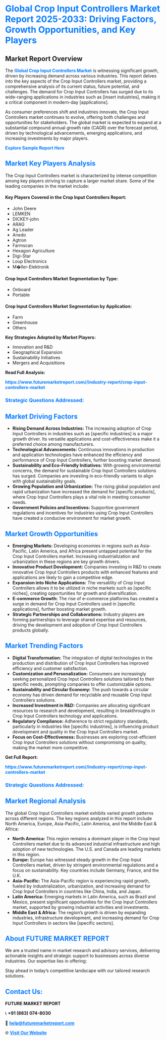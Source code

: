 <h1 style="color: #007BFF;">Global Crop Input Controllers Market Report 2025-2033: Driving Factors, Growth Opportunities, and Key Players</h1>

<section id="overview">
<h2>Market Report Overview</h2>
<p>The <a href="https://www.futuremarketreport.com//industry-report/crop-input-controllers-market" style="color: #007BFF; text-decoration: none;"><strong>Global Crop Input Controllers Market</strong></a> is witnessing significant growth, driven by increasing demand across various industries. This report delves into the key aspects of the Crop Input Controllers market, providing a comprehensive analysis of its current status, future potential, and challenges. The demand for Crop Input Controllers has surged due to its wide-ranging applications in industries such as [insert industries], making it a critical component in modern-day [applications].</p>
<p>As consumer preferences shift and industries innovate, the Crop Input Controllers market continues to evolve, offering both challenges and opportunities for stakeholders. The global market is expected to expand at a substantial compound annual growth rate (CAGR) over the forecast period, driven by technological advancements, emerging applications, and increasing investments by major players.</p>
</section>

<section id="overview">
<p><a href="https://www.futuremarketreport.com//request-sample/reportId=89694" style="color: #007BFF; text-decoration: none;"><strong>Explore Sample Report Here</strong></a></p>
</section>

<section id="key-players">
<h2 style="color: #007BFF;">Market Key Players Analysis</h2>
<p>The Crop Input Controllers market is characterized by intense competition among key players striving to capture a larger market share. Some of the leading companies in the market include:</p>
<h4>Key Players Covered in the Crop Input Controllers Report:</h4>
<ul><li>John Deere</li><li>LEMKEN</li><li>DICKEY-john</li><li>ARAG</li><li>Ag Leader</li><li>Anedo</li><li>Agtron</li><li>Farmscan</li><li>Hexagon Agriculture</li><li>Digi-Star</li><li>Loup Electronics</li><li>M�ller-Elektronik</li></ul>
<h4>Crop Input Controllers Market Segmentation by Type:</h4>
<ul><li>Onboard</li><li>Portable</li></ul>

<h4>Crop Input Controllers Market Segmentation by Application:</h4>
<ul><li>Farm</li><li>Greenhouse</li><li>Others</li></ul>
<p><strong>Key Strategies Adopted by Market Players:</strong></p>
<ul>
<li>Innovation and R&D</li>
<li>Geographical Expansion</li>
<li>Sustainability Initiatives</li>
<li>Mergers and Acquisitions</li>
</ul>
</section>

<section>
<p><strong>Read Full Analysis: </strong></p><a href="https://www.futuremarketreport.com//industry-report/crop-input-controllers-market" style="color: #007BFF; text-decoration: none;"><strong>https://www.futuremarketreport.com//industry-report/crop-input-controllers-market</strong></a>
<h3 style="color: #007BFF;">Strategic Questions Addressed:</h3>
</section>

<section id="driving-factors">
<h2 style="color: #007BFF;">Market Driving Factors</h2>
<ul>
<li><strong>Rising Demand Across Industries:</strong> The increasing adoption of Crop Input Controllers in industries such as [specific industries] is a major growth driver. Its versatile applications and cost-effectiveness make it a preferred choice among manufacturers.</li>
<li><strong>Technological Advancements:</strong> Continuous innovations in production and application technologies have enhanced the efficiency and performance of Crop Input Controllers, further boosting market demand.</li>
<li><strong>Sustainability and Eco-Friendly Initiatives:</strong> With growing environmental concerns, the demand for sustainable Crop Input Controllers solutions has surged. Companies are investing in eco-friendly variants to align with global sustainability goals.</li>
<li><strong>Growing Population and Urbanization:</strong> The rising global population and rapid urbanization have increased the demand for [specific products], where Crop Input Controllers plays a vital role in meeting consumer needs.</li>
<li><strong>Government Policies and Incentives:</strong> Supportive government regulations and incentives for industries using Crop Input Controllers have created a conducive environment for market growth.</li>
</ul>
</section>

<section id="growth-opportunities">
<h2 style="color: #007BFF;">Market Growth Opportunities</h2>
<ul>
<li><strong>Emerging Markets:</strong> Developing economies in regions such as Asia-Pacific, Latin America, and Africa present untapped potential for the Crop Input Controllers market. Increasing industrialization and urbanization in these regions are key growth drivers.</li>
<li><strong>Innovative Product Development:</strong> Companies investing in R&D to create innovative Crop Input Controllers products with enhanced features and applications are likely to gain a competitive edge.</li>
<li><strong>Expansion into Niche Applications:</strong> The versatility of Crop Input Controllers allows it to be utilized in niche markets such as [specific niches], creating opportunities for growth and diversification.</li>
<li><strong>E-commerce Growth:</strong> The rise of e-commerce platforms has created a surge in demand for Crop Input Controllers used in [specific applications], further boosting market growth.</li>
<li><strong>Strategic Partnerships and Collaborations:</strong> Industry players are forming partnerships to leverage shared expertise and resources, driving the development and adoption of Crop Input Controllers products globally.</li>
</ul>
</section>

<section id="trending-factors">
<h2 style="color: #007BFF;">Market Trending Factors</h2>
<ul>
<li><strong>Digital Transformation:</strong> The integration of digital technologies in the production and distribution of Crop Input Controllers has improved efficiency and customer satisfaction.</li>
<li><strong>Customization and Personalization:</strong> Consumers are increasingly seeking personalized Crop Input Controllers solutions tailored to their specific needs, prompting companies to offer customizable options.</li>
<li><strong>Sustainability and Circular Economy:</strong> The push towards a circular economy has driven demand for recyclable and reusable Crop Input Controllers solutions.</li>
<li><strong>Increased Investment in R&D:</strong> Companies are allocating significant resources to research and development, resulting in breakthroughs in Crop Input Controllers technology and applications.</li>
<li><strong>Regulatory Compliance:</strong> Adherence to strict regulatory standards, particularly in industries like [specific industries], is influencing product development and quality in the Crop Input Controllers market.</li>
<li><strong>Focus on Cost-Effectiveness:</strong> Businesses are exploring cost-efficient Crop Input Controllers solutions without compromising on quality, making the market more competitive.</li>
</ul>
</section>

<section>
<p><strong>Get Full Report: </strong></p><a href="https://www.futuremarketreport.com//industry-report/crop-input-controllers-market" style="color: #007BFF; text-decoration: none;"><strong>https://www.futuremarketreport.com//industry-report/crop-input-controllers-market</strong></a>
<h3 style="color: #007BFF;">Strategic Questions Addressed:</h3>
</section>


<section id="regional-analysis">
<h2 style="color: #007BFF;">Market Regional Analysis</h2>
<p>The global Crop Input Controllers market exhibits varied growth patterns across different regions. The key regions analyzed in this report include North America, Europe, Asia-Pacific, Latin America, and the Middle East & Africa:</p>
<ul>
<li><strong>North America:</strong> This region remains a dominant player in the Crop Input Controllers market due to its advanced industrial infrastructure and high adoption of new technologies. The U.S. and Canada are leading markets in this region.</li>
<li><strong>Europe:</strong> Europe has witnessed steady growth in the Crop Input Controllers market, driven by stringent environmental regulations and a focus on sustainability. Key countries include Germany, France, and the U.K.</li>
<li><strong>Asia-Pacific:</strong> The Asia-Pacific region is experiencing rapid growth, fueled by industrialization, urbanization, and increasing demand for Crop Input Controllers in countries like China, India, and Japan.</li>
<li><strong>Latin America:</strong> Emerging markets in Latin America, such as Brazil and Mexico, present significant opportunities for the Crop Input Controllers market, supported by growing industrial activities and investments.</li>
<li><strong>Middle East & Africa:</strong> The region’s growth is driven by expanding industries, infrastructure development, and increasing demand for Crop Input Controllers in sectors like [specific sectors].</li>
</ul>
</section>

<footer>
<h2 style="color: #007BFF;">About FUTURE MARKET REPORT</h2>
<p>We are a trusted name in market research and advisory services, delivering actionable insights and strategic support to businesses across diverse industries. Our expertise lies in offering:</p>

<p>Stay ahead in today’s competitive landscape with our tailored research solutions.</p>

<h2 style="color: #007BFF;">Contact Us:</h2>
<p><strong>FUTURE MARKET REPORT</strong></p>
<p>📞 <strong>+91 (883) 074-8030</strong></p>
<p>📧 <strong><a href="mailto:help@futuremarketreport.com" style="color: #007BFF;">help@futuremarketreport.com</a></strong></p>
<p>🌐 <strong><a href="https://www.futuremarketreport.com/" style="color: #007BFF;">Visit Our Website</a></strong></p>
</footer>